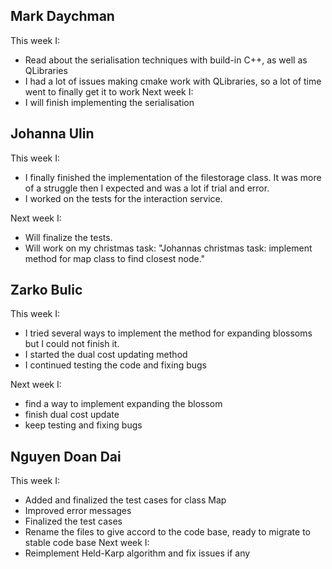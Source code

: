 ## Mark Daychman
This week I:
- Read about the serialisation techniques with build-in C++, as well as QLibraries
- I had a lot of issues making cmake work with QLibraries, so a lot of time went to finally get it to work
Next week I:
- I will finish implementing the serialisation

## Johanna Ulin
This week I:
- I finally finished the implementation of the filestorage class. It was more of a struggle then I expected and was a lot if trial and error.
- I worked on the tests for the interaction service.


Next week I:
- Will finalize the tests.
- Will work on my christmas task: "Johannas christmas task: implement method for map class to find closest node."

## Zarko Bulic
This week I:
- I tried several ways to implement the method for expanding blossoms but I could not finish it.
- I started the dual cost updating method
- I continued testing the code and fixing bugs 

Next week I:
- find a way to implement expanding the blossom
- finish dual cost update
- keep testing and fixing bugs

## Nguyen Doan Dai
This week I:
- Added and finalized the test cases for class Map
- Improved error messages
- Finalized the test cases
- Rename the files to give accord to the code base, ready to migrate to stable code base
Next week I:
- Reimplement Held-Karp algorithm and fix issues if any
